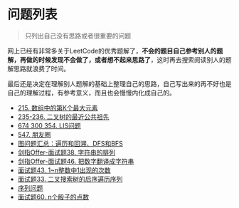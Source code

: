 # 问题列表
>只列出自己没有思路或者很重要的问题

网上已经有非常多关于LeetCode的优秀题解了，**不会的题目自己参考别人的题解，再做的时候发现不会做了，或者想不起来思路了**，这时再去搜索阅读别人的题解思路就浪费了时间。

最后还是决定在理解别人题解的基础上整理自己的思路，自己写出来的再不好也是自己的理解过程，有参考意义，而且也会慢慢内化成自己的。

- [215. 数组中的第K个最大元素](/leetcode/problems/215-kth-largest-element)
- [235-236. 二叉树的最近公共祖先](/leetcode/problems/235-236-ancestor-binary-tree)
- [674 300 354. LIS问题](/leetcode/problems/lis)
- [547. 朋友圈](/leetcode/problems/547-friend-circles)
- [图问题汇总：遍历和回溯、DFS和BFS](/leetcode/problems/graph)
- [剑指Offer-面试题38. 字符串的排列](/leetcode/problems/offer-38-string-pailie)
- [剑指Offer-面试题46. 把数字翻译成字符串](/leetcode/problems/offer-46-translate-num-to-str)
- [面试题43. 1~n整数中1出现的次数](/leetcode/problems/offer-43-calculate-one)
- [面试题33. 二叉搜索树的后序遍历序列](/leetcode/problems/offer-33)
- [序列问题](/leetcode/problems/sequential)
- [面试题60. n个骰子的点数](/leetcode/problems/offer-60)